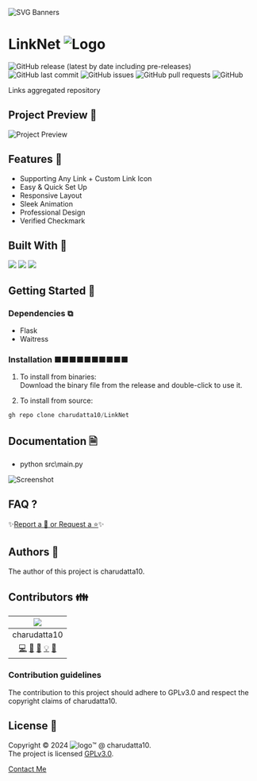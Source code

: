 
<!-- PROJECT Banner -->
![SVG Banners](https://svg-banners.vercel.app/api?type=luminance&text1=LinkNet&width=1020&height=460)
<!-- PROJECT TITLE - PROJECT LOGO -->
# LinkNet ![Logo]()

<!-- PROJECT SHIELDS -->
![GitHub release (latest by date including pre-releases)](https://img.shields.io/github/v/release/charudatta10/LinkNet?include_prereleases)
![GitHub last commit](https://img.shields.io/github/last-commit/charudatta10/LinkNet)
![GitHub issues](https://img.shields.io/github/issues-raw/charudatta10/LinkNet)
![GitHub pull requests](https://img.shields.io/github/issues-pr/charudatta10/LinkNet)
![GitHub](https://img.shields.io/github/license/charudatta10/LinkNet)

<!-- Project Description -->
Links aggregated repository  

<!-- SHARING ON SOCIAL MEDIA -->

<!-- TABLE OF CONTENTS -->

## Project Preview 📖 <!-- Usage screenshots -->

![Project Preview]()

## Features 🌟

- Supporting Any Link + Custom Link Icon
- Easy & Quick Set Up
- Responsive Layout
- Sleek Animation
- Professional Design
- Verified Checkmark
 

## Built With 🔧
![](https://img.shields.io/badge/Python-B53E5C?style=for-the-badge&logo=Python&logoColor=000) ![](https://img.shields.io/badge/Html-16C8FD?style=for-the-badge&logo=HTML&logoColor=fff) ![](https://img.shields.io/badge/Css-32F60C?style=for-the-badge&logo=CSS&logoColor=fff) 

<!-- Documentation  -->

## Getting Started 🌱

### Dependencies ⧉

- Flask
- Waitress


### Installation ■■■■■■■■■■

1. To install from binaries:  
   Download the binary file from the release and double-click to use it.

2. To install from source:

```PowerShell
gh repo clone charudatta10/LinkNet
```
 
## Documentation 🗎

- python src\main.py


![Screenshot]()

## FAQ ?

✨[Report a 🐛 or Request a ⭐](https://github.com/charudatta10/LinkNet/issues)✨



<!-- Community Guidelines [Author, Contributors, contributors guidelines, users, license ] -->

## Authors 👱

The author of this project is charudatta10.  

## Contributors 👪

| ![](profile-picture.png) |
| :---: | 
| charudatta10 |
| [💻](#code-charudatta10)  [📖](#doc-charudatta10)  [🎨](#design-charudatta10)  [💡](#example-charudatta10)  [🤔](#ideas-charudatta10)|


### Contribution guidelines

The contribution to this project should adhere to GPLv3.0 and respect the copyright claims of charudatta10.

## License 📜

Copyright :copyright: 2024 ![logo](favicon05.svg):tm: @ charudatta10.   
The project is licensed [GPLv3.0](./LICENSE).

<!--- Contact form and portfolio links sponsorship links-->
[Contact Me](https://charudatta10.github.io/linktree/)